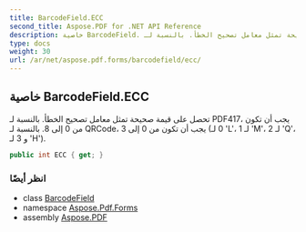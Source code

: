 ```yaml
---
title: BarcodeField.ECC
second_title: Aspose.PDF for .NET API Reference
description: خاصية BarcodeField. تحصل على قيمة صحيحة تمثل معامل تصحيح الخطأ. بالنسبة لـ PDF417 يجب أن تكون من 0 إلى 8. بالنسبة لـ QRCode يجب أن تكون من 0 إلى 3 (0 لـ L، 1 لـ M، 2 لـ Q، و 3 لـ H)
type: docs
weight: 30
url: /ar/net/aspose.pdf.forms/barcodefield/ecc/
---
```

## خاصية BarcodeField.ECC

تحصل على قيمة صحيحة تمثل معامل تصحيح الخطأ. بالنسبة لـ PDF417، يجب أن تكون من 0 إلى 8. بالنسبة لـ QRCode، يجب أن تكون من 0 إلى 3 (0 لـ 'L'، 1 لـ 'M'، 2 لـ 'Q'، و 3 لـ 'H').

```csharp
public int ECC { get; }
```

### انظر أيضًا

* class [BarcodeField](../)
* namespace [Aspose.Pdf.Forms](../../../aspose.pdf.forms/)
* assembly [Aspose.PDF](../../../)